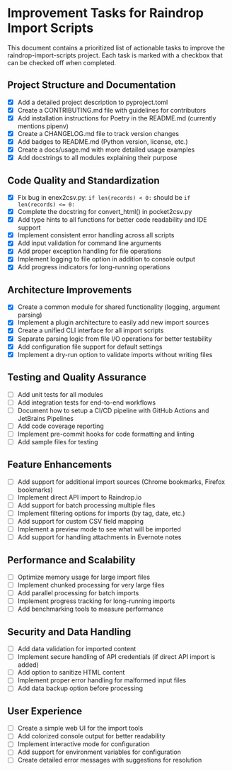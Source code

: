 # Improvement Tasks for Raindrop Import Scripts

This document contains a prioritized list of actionable tasks to improve the raindrop-import-scripts project. Each task is marked with a checkbox that can be checked off when completed.

## Project Structure and Documentation

- [x] Add a detailed project description to pyproject.toml
- [x] Create a CONTRIBUTING.md file with guidelines for contributors
- [x] Add installation instructions for Poetry in the README.md (currently mentions pipenv)
- [x] Create a CHANGELOG.md file to track version changes
- [x] Add badges to README.md (Python version, license, etc.)
- [x] Create a docs/usage.md with more detailed usage examples
- [x] Add docstrings to all modules explaining their purpose

## Code Quality and Standardization

- [x] Fix bug in enex2csv.py: `if len(records) < 0:` should be `if len(records) <= 0:`
- [x] Complete the docstring for convert_html() in pocket2csv.py
- [x] Add type hints to all functions for better code readability and IDE support
- [x] Implement consistent error handling across all scripts
- [x] Add input validation for command line arguments
- [x] Add proper exception handling for file operations
- [x] Implement logging to file option in addition to console output
- [x] Add progress indicators for long-running operations

## Architecture Improvements

- [x] Create a common module for shared functionality (logging, argument parsing)
- [x] Implement a plugin architecture to easily add new import sources
- [x] Create a unified CLI interface for all import scripts
- [x] Separate parsing logic from file I/O operations for better testability
- [x] Add configuration file support for default settings
- [x] Implement a dry-run option to validate imports without writing files

## Testing and Quality Assurance

- [ ] Add unit tests for all modules
- [ ] Add integration tests for end-to-end workflows
- [ ] Document how to setup a CI/CD pipeline with GitHub Actions and JetBrains Pipelines
- [ ] Add code coverage reporting
- [ ] Implement pre-commit hooks for code formatting and linting
- [ ] Add sample files for testing

## Feature Enhancements

- [ ] Add support for additional import sources (Chrome bookmarks, Firefox bookmarks)
- [ ] Implement direct API import to Raindrop.io
- [ ] Add support for batch processing multiple files
- [ ] Implement filtering options for imports (by tag, date, etc.)
- [ ] Add support for custom CSV field mapping
- [ ] Implement a preview mode to see what will be imported
- [ ] Add support for handling attachments in Evernote notes

## Performance and Scalability

- [ ] Optimize memory usage for large import files
- [ ] Implement chunked processing for very large files
- [ ] Add parallel processing for batch imports
- [ ] Implement progress tracking for long-running imports
- [ ] Add benchmarking tools to measure performance

## Security and Data Handling

- [ ] Add data validation for imported content
- [ ] Implement secure handling of API credentials (if direct API import is added)
- [ ] Add option to sanitize HTML content
- [ ] Implement proper error handling for malformed input files
- [ ] Add data backup option before processing

## User Experience

- [ ] Create a simple web UI for the import tools
- [ ] Add colorized console output for better readability
- [ ] Implement interactive mode for configuration
- [ ] Add support for environment variables for configuration
- [ ] Create detailed error messages with suggestions for resolution
